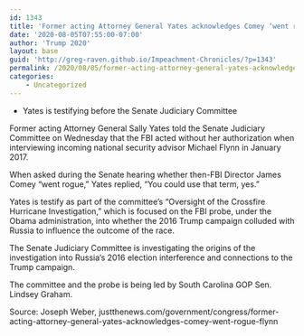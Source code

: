 ```yaml
---
id: 1343
title: 'Former acting Attorney General Yates acknowledges Comey ‘went rogue’ on Flynn interview'
date: '2020-08-05T07:55:00-07:00'
author: 'Trump 2020'
layout: base
guid: 'http://greg-raven.github.io/Impeachment-Chronicles/?p=1343'
permalink: /2020/08/05/former-acting-attorney-general-yates-acknowledges-comey-went-rogue-on-flynn-interview/
categories:
    - Uncategorized
---
```


- Yates is testifying before the Senate Judiciary Committee

Former acting Attorney General Sally Yates told the Senate Judiciary Committee on Wednesday that the FBI acted without her authorization when interviewing incoming national security advisor Michael Flynn in January 2017.

When asked during the Senate hearing whether then-FBI Director James Comey “went rogue,” Yates replied, “You could use that term, yes.”

Yates is testify as part of the committee’s “Oversight of the Crossfire Hurricane Investigation,” which is focused on the FBI probe, under the Obama administration, into whether the 2016 Trump campaign colluded with Russia to influence the outcome of the race.

The Senate Judiciary Committee is investigating the origins of the investigation into Russia’s 2016 election interference and connections to the Trump campaign.

The committee and the probe is being led by South Carolina GOP Sen. Lindsey Graham.

Source: Joseph Weber, justthenews.com/government/congress/former-acting-attorney-general-yates-acknowledges-comey-went-rogue-flynn